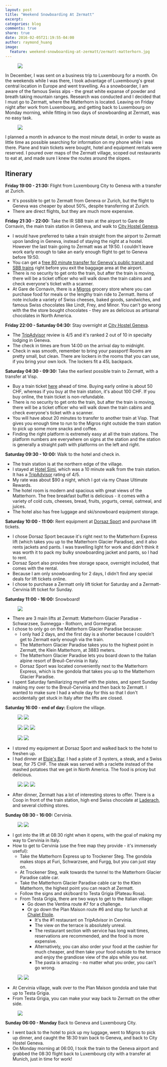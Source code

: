 ```yaml
---
layout: post
title: "Weekend Snowboarding At Zermatt"
excerpt:
categories: blog
comments: true
share: true
date: 2016-02-05T21:19:55-04:00
author: raymond_huang
image:
  feature: weekend-snowboarding-at-zermatt/zermatt-matterhorn.jpg
---
```


<figure>
  <img src="/images/weekend-snowboarding-at-zermatt/zermatt-view-3.jpg">
</figure>

In December, I was sent on a business trip to Luxembourg for a month. On the weekends while I was there, I took advantage of Luxembourg's great central location in Europe and went travelling. As a snowboarder, I am aware of the famous Swiss alps - the great white expanse of powder and breath taking mountain ranges. Research was conducted and I decided that I must go to Zermatt, where the Matterhorn is located. Leaving on Friday night after work from Luxembourg, and getting back to Luxembourg on Monday morning, while fitting in two days of snowboarding at Zermatt, was no easy task.

<figure>
  <img src="/images/weekend-snowboarding-at-zermatt/zermatt-view-5.jpg">
</figure>

I planned a month in advance to the most minute detail, in order to waste as little time as possible searching for information on my phone while I was there. Plane and train tickets were bought, hotel and equipment rentals were reserved. I poured over maps of the Zermatt village, scoped out restaurants to eat at, and made sure I knew the routes around the slopes.

Itinerary
---------

**Friday 19:00 - 21:30:** Flight from Luxembourg City to Geneva with a transfer at Zurich.

- It's possible to get to Zermatt from Geneva or Zurich, but the flight to Geneva was cheaper by about 50%, despite transferring at Zurich.
- There are direct flights, but they are much more expensive.

**Friday 21:30 - 22:00:** Take the IR SBB train at the airport to Gare de Cornavin, the main train station in Geneva, and walk to [City Hostel Geneva](http://www.cityhostel.ch/site/en/).

- I would have preferred to take a train straight from the airport to Zermatt upon landing in Geneva, instead of staying the night at a hostel. However the last train going to Zermatt was at 19:50. I couldn't leave work early enough to take an early enough flight to get to Geneva before 19:50.
- You can get a [free 80 minute transfer for Geneva's public transit and SBB trains](http://www.geneva.info/transport/free-ticket/) right before you exit the baggage area at the airport.
- There is no security to get onto the train, but after the train is moving, there will be a ticket officer who will walk down the train cabins and check everyone's ticket with a scanner.
- At Gare de Cornavin, there is a [Migros](https://www.migros.ch/fr/cooperatives/migros-geneve.html) grocery store where you can purchase food for meals or the lengthy train ride to Zermatt. Items of note include a variety of Swiss cheeses, baked goods, sandwiches, and famous Swiss chocolates like Lindt, Frey, and Minor. You can't go wrong with the the store bought chocolates - they are as delicious as artisanal chocolates in North America.

**Friday 22:00 - Saturday 04:30:** Stay overnight at [City Hostel Geneva](http://www.cityhostel.ch/site/en/).

- The [TripAdvisor](https://www.tripadvisor.ca/Hotel_Review-g188057-d237550-Reviews-City_Hostel_Geneva-Geneva.html) review is 4/5 and it's ranked 2 out of 10 in specialty lodging in Geneva.
- The check in times are from 14:00 on the arrival day to midnight.
- Check in was smooth, remember to bring your passport! Rooms are pretty small, but clean. There are lockers in the rooms that you can use, if you bring your own lock. The lockers fit a 45L backpack.

**Saturday 04:30 - 09:30:** Take the earliest possible train to Zermatt, with a transfer at Visp.

- Buy a train ticket [here](http://www.sbb.ch/en/travelcards-and-tickets/tickets-for-switzerland/supersaver-tickets.html) ahead of time. Buying early online is about 50 CHF, whereas if you buy at the train station, it's about 100 CHF. If you buy online, the train ticket is non-refundable.
- There is no security to get onto the train, but after the train is moving, there will be a ticket officer who will walk down the train cabins and check everyone's ticket with a scanner.
- You will have about 20 minutes to transfer to another train at Visp. That gives you enough time to run to the Migros right outside the train station to pick up some more snacks and coffee.
- Finding the right platform is extremely easy at all the train stations. The platform numbers are everywhere on signs at the station and the station is generally a straight path with platforms on the left and right.

**Saturday 09:30 - 10:00:** Walk to the hotel and check in.

- The train station is at the northern edge of the village.
- I stayed at [Hotel Simi](http://www.hotelsimi.ch/en/), which was a 10 minute walk from the train station. It has a [TripAdvisor](https://www.tripadvisor.ca/Hotel_Review-g188098-d229951-Reviews-Hotel_Simi_Zermatt-Zermatt_Canton_of_Valais_Swiss_Alps.html) rating of 4/5.
- My rate was about $90 a night, which I got via my Chase Ultimate Rewards.
- The hotel room is modern and spacious with great views of the Matterhorn. The free breakfast buffet is delicious - it comes with a variety of cold cuts, cheeses, bread, fruits, yogurts, cereal, oatmeal, and juices.
- The hotel also has free luggage and ski/snowboard equipment storage.

**Saturday 10:00 - 11:00:** Rent equipment at [Dorsaz Sport](http://www.dorsaz-sport.ch/en/home.html) and purchase lift tickets.

- I chose Dorsaz Sport because it's right next to the Matterhorn Express lift (which takes you up to the Matterhorn Glacier Paradise), and it also rents jackets and pants. I was travelling light for work and didn't think it was worth it to pack my bulky snowboarding jacket and pants, so I had to rent.
- Dorsaz Sport also provides free storage space, overnight included, that comes with the rental.
- Because I am only snowboarding for 2 days, I didn't find any special deals for lift tickets online.
- I chose to purchase a Zermatt only lift ticket for Saturday and a Zermatt-Cervinia lift ticket for Sunday.

**Saturday 11:00 - 16:00:** Snowboard!

<figure>
  <img src="/images/weekend-snowboarding-at-zermatt/zermatt-me.jpg">
</figure>

- There are 3 main lifts at Zermatt: Matterhorn Glacier Paradise - Schwarzsee, Sunnegga - Rothorn, and Gornergrat.
- I chose to only go on the Matterhorn Glacier Paradise because:
  - I only had 2 days, and the first day is a shorter because I couldn't get to Zermatt early enough via the train.
  - The Matterhorn Glacier Paradise takes you to the highest point in Zermatt, the Klein Matterhorn, at 3883 meters.
  - The Matterhorn Glacier Paradise lets you board down to the Italian alpine resort of Breuil-Cervinia in Italy.
  - Dorsaz Sport was located conveniently next to the Matterhorn Express, which is the gondola that takes you up to the Matterhorn Glacier Paradise.
- I spent Saturday familiarizing myself with the pistes, and spent Sunday making my over to the Breuil-Cervinia and then back to Zermatt. I wanted to make sure I had a whole day for this so that I don't accidentally get stuck in Italy after the lifts are closed.

**Saturday 16:00 - end of day:** Explore the village.

<figure class="half">
  <img src="/images/weekend-snowboarding-at-zermatt/zermatt-village-2.jpg">
  <img src="/images/weekend-snowboarding-at-zermatt/zermatt-village-3.jpg">
</figure>
<figure class="third">
  <img src="/images/weekend-snowboarding-at-zermatt/zermatt-village-4.jpg">
  <img src="/images/weekend-snowboarding-at-zermatt/zermatt-village-5.jpg">
  <img src="/images/weekend-snowboarding-at-zermatt/zermatt-village-6.jpg">
</figure>
<figure class="half">
  <img src="/images/weekend-snowboarding-at-zermatt/zermatt-village-8.jpg">
  <img src="/images/weekend-snowboarding-at-zermatt/zermatt-village-9.jpg">
</figure>

- I stored my equipment at Dorsaz Sport and walked back to the hotel to freshen up.
- I had dinner at [Elsie's Bar](https://www.tripadvisor.ca/Restaurant_Review-g188098-d1015784-Reviews-Elsie_s_Bar-Zermatt_Canton_of_Valais_Swiss_Alps.html). I had a plate of 3 oysters, a steak, and a Swiss bear, for 75 CHF. The steak was served with a raclette instead of the mashed potatoes that we get in North America. The food is pricey but delicious.

<figure class="third">
  <img src="/images/weekend-snowboarding-at-zermatt/zermatt-view-9.jpg">
  <img src="/images/weekend-snowboarding-at-zermatt/zermatt-view-8.jpg">
  <img src="/images/weekend-snowboarding-at-zermatt/zermatt-view-7.jpg">
</figure>

- After dinner, Zermatt has a lot of interesting stores to offer. There is a Coop in front of the train station, high end Swiss chocolate at [Laderach](http://www.yelp.com/biz/l%C3%A4derach-chocolatier-suisse-zermatt), and several clothing stores.

**Sunday 08:30 - 16:00:** Cervinia.

<figure class="half">
  <img src="/images/weekend-snowboarding-at-zermatt/cervinia-1.jpg">
  <img src="/images/weekend-snowboarding-at-zermatt/cervinia-2.jpg">
</figure>

- I got into the lift at 08:30 right when it opens, with the goal of making my way to Cervinia in Italy.
- How to get to Cervinia (use the free map they provide - it's immensely useful):
  - Take the Matterhorn Express up to Trockener Steg. The gondola makes stops at Furi, Schwarzsee, and Furgg, but you can just stay on.
  - At Trockener Steg, walk towards the tunnel to the Matterhorn Glacier Paradise cable car.
  - Take the Matterhorn Glacier Paradise cable car to the Klein Matterhorn, the highest point you can reach at Zermatt.
  - Follow the signs and ski/board to Testa Grigia (Plateau Rosa).
  - From Testa Grigia, there are two ways to get to the Italian village:
    - Go down the Ventina route #7 for a challenge.
    - Or go down the Plan Maison route #6 and stop for lunch at [Chalet Etoile](https://www.tripadvisor.ca/Restaurant_Review-g187864-d2702719-Reviews-Chalet_etoile-Breuil_Cervinia_Valle_d_Aosta.html).
      - It's the #1 restaurant on TripAdvisor in Cervinia.
      - The view on the terrace is absolutely unreal.
      - The restaurant section with service has long wait times, reservations are recommended, and the food is more expensive.
      - Alternatively, you can also order your food at the cashier for much cheaper, and then take your food outside to the terrace and enjoy the grandiose view of the alps while you eat.
      - The pasta is amazing - no matter what you order, you can't go wrong.

<figure class="half">
  <img src="/images/weekend-snowboarding-at-zermatt/zermatt-lunch.jpg">
  <img src="/images/weekend-snowboarding-at-zermatt/zermatt-lunch-terrace.jpg">
</figure>

  - At Cervinia village, walk over to the Plan Maison gondola and take that up to Testa Grigia.
  - From Testa Grigia, you can make your way back to Zermatt on the other side.

<figure>
  <img src="/images/weekend-snowboarding-at-zermatt/zermatt-jesus.jpg">
</figure>

**Sunday 06:00 - Monday** Back to Geneva and Luxembourg City.

- I went back to the hotel to pick up my luggage, went to Migros to pick up dinner, and caught the 18:30 train back to Geneva, and back to City Hostel Geneva.
- On Monday morning at 06:00, I took the train to the Geneva airport and grabbed the 08:30 flight back to Luxembourg city with a transfer at Munich, just in time for work!


